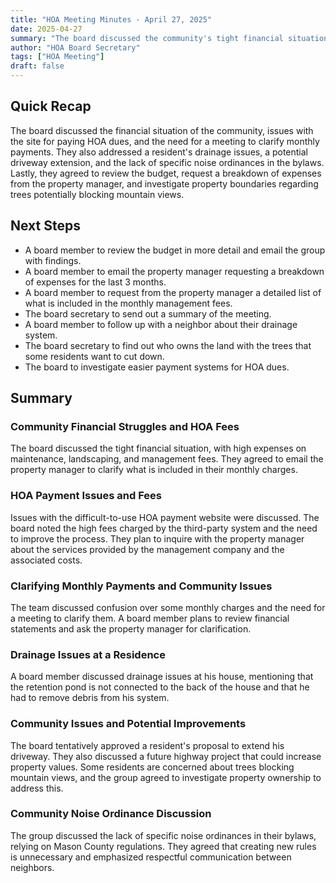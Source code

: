 ```yaml
---
title: "HOA Meeting Minutes - April 27, 2025"
date: 2025-04-27
summary: "The board discussed the community's tight financial situation, issues with the HOA payment website, drainage problems, and the lack of a specific noise ordinance. They agreed to review the budget and request a breakdown of expenses from the management company."
author: "HOA Board Secretary"
tags: ["HOA Meeting"]
draft: false
---
```


## Quick Recap

The board discussed the financial situation of the community, issues with the site for paying HOA dues, and the need for a meeting to clarify monthly payments. They also addressed a resident's drainage issues, a potential driveway extension, and the lack of specific noise ordinances in the bylaws. Lastly, they agreed to review the budget, request a breakdown of expenses from the property manager, and investigate property boundaries regarding trees potentially blocking mountain views.

## Next Steps

* A board member to review the budget in more detail and email the group with findings.
* A board member to email the property manager requesting a breakdown of expenses for the last 3 months.
* A board member to request from the property manager a detailed list of what is included in the monthly management fees.
* The board secretary to send out a summary of the meeting.
* A board member to follow up with a neighbor about their drainage system.
* The board secretary to find out who owns the land with the trees that some residents want to cut down.
* The board to investigate easier payment systems for HOA dues.

## Summary

### Community Financial Struggles and HOA Fees

The board discussed the tight financial situation, with high expenses on maintenance, landscaping, and management fees. They agreed to email the property manager to clarify what is included in their monthly charges.

### HOA Payment Issues and Fees

Issues with the difficult-to-use HOA payment website were discussed. The board noted the high fees charged by the third-party system and the need to improve the process. They plan to inquire with the property manager about the services provided by the management company and the associated costs.

### Clarifying Monthly Payments and Community Issues

The team discussed confusion over some monthly charges and the need for a meeting to clarify them. A board member plans to review financial statements and ask the property manager for clarification.

### Drainage Issues at a Residence

A board member discussed drainage issues at his house, mentioning that the retention pond is not connected to the back of the house and that he had to remove debris from his system.

### Community Issues and Potential Improvements

The board tentatively approved a resident's proposal to extend his driveway. They also discussed a future highway project that could increase property values. Some residents are concerned about trees blocking mountain views, and the group agreed to investigate property ownership to address this.

### Community Noise Ordinance Discussion

The group discussed the lack of specific noise ordinances in their bylaws, relying on Mason County regulations. They agreed that creating new rules is unnecessary and emphasized respectful communication between neighbors.
